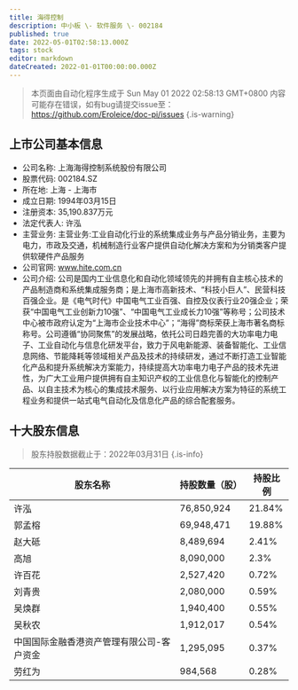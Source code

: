 ```yaml
---
title: 海得控制
description: 中小板 \- 软件服务 \- 002184
published: true
date: 2022-05-01T02:58:13.000Z
tags: stock
editor: markdown
dateCreated: 2022-01-01T00:00:00.000Z
---
```


> 本页面由自动化程序生成于 Sun May 01 2022 02:58:13 GMT+0800
> 内容可能存在错误，如有bug请提交issue至：https://github.com/Eroleice/doc-pi/issues
{.is-warning}

## 上市公司基本信息
- 公司名称: 上海海得控制系统股份有限公司
- 股票代码: 002184.SZ
- 所在地: 上海 - 上海市
- 成立日期: 1994年03月15日
- 注册资本: 35,190.837万元
- 法定代表人: 许泓
- 主营业务: 主营业务:工业自动化行业的系统集成业务与产品分销业务，主要为电力，市政及交通，机械制造行业客户提供自动化解决方案和为分销类客户提供软硬件产品服务
- 公司官网: www.hite.com.cn
- 公司介绍: 公司是国内工业信息化和自动化领域领先的并拥有自主核心技术的产品制造商和系统集成服务商；是上海市高新技术、“科技小巨人”、民营科技百强企业。是《电气时代》中国电气工业百强、自控及仪表行业20强企业；荣获“中国电气工业创新力10强”、“中国电气工业成长力10强”等称号；公司技术中心被市政府认定为“上海市企业技术中心”；“海得”商标荣获上海市著名商标称号。公司遵循“协同聚焦”的发展战略，依托公司日趋完善的大功率电力电子、工业自动化与信息化研发平台，致力于风电新能源、装备智能化、工业信息网络、节能降耗等领域相关产品及技术的持续研发，通过不断打造工业智能化产品和提升系统解决方案能力，持续提高大功率电力电子产品的技术先进性，为广大工业用户提供拥有自主知识产权的工业信息化与智能化的控制产品、以自主技术为核心的集成技术服务、以行业应用解决方案为特征的系统工程业务和提供一站式电气自动化及信息化产品的综合配套服务。


## 十大股东信息
> 股东持股数据截止于：2022年03月31日
{.is-info}

| 股东名称 | 持股数量（股） | 持股比例 |
| --- | --- | --- |
| 许泓 | 76,850,924 | 21.84% |
| 郭孟榕 | 69,948,471 | 19.88% |
| 赵大砥 | 8,489,694 | 2.41% |
| 高旭 | 8,090,000 | 2.3% |
| 许百花 | 2,527,420 | 0.72% |
| 刘青贵 | 2,080,000 | 0.59% |
| 吴焕群 | 1,940,400 | 0.55% |
| 吴秋农 | 1,912,017 | 0.54% |
| 中国国际金融香港资产管理有限公司-客户资金 | 1,295,095 | 0.37% |
| 劳红为 | 984,568 | 0.28% |




